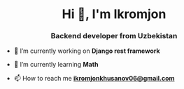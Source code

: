 <h1 align="center">Hi 👋, I'm Ikromjon</h1>
<h3 align="center">Backend developer from Uzbekistan</h3>

- 🔭 I’m currently working on **Django rest framework**

- 🌱 I’m currently learning **Math**

- 📫 How to reach me **ikromjonkhusanov06@gmail.com**
